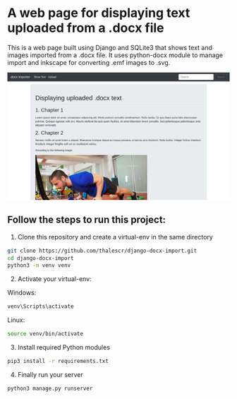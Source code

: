 # A web page for displaying text uploaded from a .docx file

This is a web page built using Django and SQLite3 that shows text and images imported from a .docx file. It uses python-docx module to manage import and inkscape for converting .emf images to .svg.

![](preview.png)

## Follow the steps to run this project:

1. Clone this repository and create a virtual-env in the same directory
```sh
git clone https://github.com/thalescr/django-docx-import.git
cd django-docx-import
python3 -m venv venv
```

2. Activate your virtual-env:

Windows:
```sh
venv\Scripts\activate
```

Linux:
```sh
source venv/bin/activate
```

3. Install required Python modules
```sh
pip3 install -r requirements.txt
```

4. Finally run your server
```sh
python3 manage.py runserver
```
